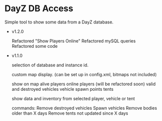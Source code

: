DayZ DB Access
==============

Simple tool to show some data from a DayZ database.


- v1.2.0

	Refactored "Show Players Online"
	Refactored mySQL queries
	Refactored some code

- v1.1.0

	selection of database and instance id.
	
	custom map display. (can be set up in config.xml, bitmaps not included)
	
	show on map
		alive players
		online players (will be refactored soon)
		valid and destroyed vehicles
		vehicle spawn points
		tents
	
	show data and inventory from selected player, vehicle or tent
	
	commands:
		Remove destroyed vehicles
		Spawn vehicles
		Remove bodies older than X days
		Remove tents not updated since X days
